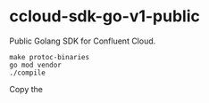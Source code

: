 # ccloud-sdk-go-v1-public

Public Golang SDK for Confluent Cloud.

```
make protoc-binaries
go mod vendor
./compile
```

Copy the
